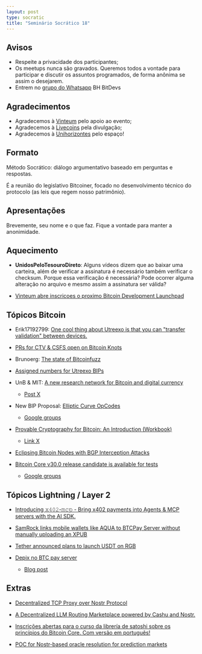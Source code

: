 ```yaml
---
layout: post
type: socratic
title: "Seminário Socrático 18"
---
```

## Avisos
- Respeite a privacidade dos participantes;
- Os meetups nunca são gravados. Queremos todos a vontade para participar e discutir os assuntos programados, de forma anônima se assim o desejarem.
- Entrem no [grupo do Whatsapp](https://chat.whatsapp.com/EXLJjo3QURxBcj8bqxLc81) BH BitDevs

## Agradecimentos

- Agradecemos à [Vinteum](https://vinteum.org/) pelo apoio ao evento;
- Agradecemos à [Livecoins](https://livecoins.com.br/) pela divulgação;
- Agradecemos à [Unihorizontes](https://unihorizontes.br/) pelo espaço!

## Formato

Método Socrático: diálogo argumentativo baseado em perguntas e respostas.

É a reunião do legislativo Bitcoiner, focado no desenvolvimento técnico do protocolo (as leis que regem nosso patrimônio).

## Apresentações

Brevemente, seu nome e o que faz. Fique a vontade para manter a anonimidade.


## Aquecimento

- **UnidosPeloTesouroDireto**: Alguns vídeos dizem que ao baixar uma carteira, além de verificar a assinatura é necessário também verificar o checksum. Porque essa verificação é necessária? Pode ocorrer alguma alteração no arquivo e mesmo assim a assinatura ser válida?

- [Vinteum abre inscricoes o proximo Bitcoin Development Launchpad](https://vinteum.org/bdl/)

## Tópicos Bitcoin

- Erik17192799: [One cool thing about Utreexo is that you can "transfer validation" between devices.](https://xcancel.com/Erik17192799/status/1965900310733316382)

- [PRs for CTV & CSFS open on Bitcoin Knots](https://xcancel.com/Rob1Ham/status/1965204737936294149)

- Brunoerg: [The state of Bitcoinfuzz](https://delvingbitcoin.org/t/the-state-of-bitcoinfuzz/1946)

- [Assigned numbers for Utreexo BIPs](https://github.com/bitcoin/bips/pull/1923#issuecomment-3238112394)

- UnB & MIT: [A new research network for Bitcoin and digital currency](https://www.dci.mit.edu/posts/new-research-network)
   - [Post X](https://xcancel.com/neha/status/1956389791286571251)

- New BIP Proposal: [Elliptic Curve OpCodes](https://github.com/bitcoin/bips/pull/1945)
   - [Google groups](https://groups.google.com/g/bitcoindev/c/cnzeqBmHEu0)

- [Provable Cryptography for Bitcoin: An Introduction (Workbook)](https://delvingbitcoin.org/t/provable-cryptography-for-bitcoin-an-introduction-workbook/1974)
    - [Link X](https://x.com/n1ckler/status/1965431204326580530)

- [Eclipsing Bitcoin Nodes with BGP Interception Attacks](https://delvingbitcoin.org/t/eclipsing-bitcoin-nodes-with-bgp-interception-attacks/1965)

- [Bitcoin Core v30.0 release candidate is available for tests](https://github.com/bitcoin-core/bitcoin-devwiki/wiki/v30.0-Release-Notes-Draft)
    - [Google groups](https://groups.google.com/g/bitcoindev/c/DGZBYo1kPUk/m/srR4XpZUBAAJ)

## Tópicos Lightning / Layer 2

- [Introducing 𝚡𝟺𝟶𝟸-𝚖𝚌𝚙 - Bring x402 payments into Agents & MCP servers with the AI SDK.](https://xcancel.com/vercel/status/1966549876289999173)

- [SamRock links mobile wallets like AQUA to BTCPay Server without manually uploading an XPUB](https://jan3.com/blog/samrock-protocol/?ref=btctimes.com&lang=de)

- [Tether announced plans to launch USDT on RGB](https://xcancel.com/Tether_to/status/1961041770705256851)

- [Depix no BTC pay server](https://xcancel.com/thgO_O/status/1963649535411880112)
    - [Blog post](https://blog.btcpayserver.org/depix-plugin/)

## Extras

- [Decentralized TCP Proxy over Nostr Protocol](https://github.com/girino/tcp-over-nostr)

- [A Decentralized LLM Routing Marketplace powered by Cashu and Nostr.](https://routstr.com/)

- [Inscrições abertas para o curso da librería de satoshi sobre os princípios do Bitcoin Core. Com versão em português!](https://x.com/btrust_builders/status/1963893611134640489)

- [POC for Nostr-based oracle resolution for prediction markets](https://xcancel.com/dimahledba/status/1946223544234659877)
